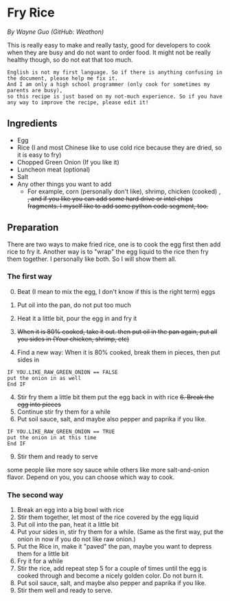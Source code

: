 # Fry Rice
*By Wayne Guo (GitHub: Weathon)*

This is really easy to make and really tasty, good for developers to cook when they are busy and do not want to order food. It might not be really healthy though, so do not eat that too much.

```
English is not my first language. So if there is anything confusing in the document, please help me fix it. 
And I am only a high school programmer (only cook for sometimes my parents are busy), 
so this recipe is just based on my not-much experience. So if you have any way to improve the recipe, please edit it! 
```

## Ingredients
- Egg
- Rice (I and most Chinese like to use cold rice because they are dried, so it is easy to fry)
- Chopped Green Onion (If you like it)
- Luncheon meat (optional)
- Salt
- Any other things you want to add
    - For example, corn (personally don't like), shrimp, chicken (cooked) , <del>, and if you like you can add some hard drive or intel chips fragments. I myself like to add some python code segment, too. </del>
## Preparation
There are two ways to make fried rice, one is to cook the egg first then add rice to fry it. Another way is to "wrap" the egg liquid to the rice then fry them together. I personally like both. So I will show them all.

### The first way

0. Beat (I mean to mix the egg, I don't know if this is the right term) eggs
1. Put oil into the pan, do not put too much
2. Heat it a little bit, pour the egg in and fry it 
 
3. <del> When it is 80% cooked, take it out. then put oil in the pan again, put all you sides in (Your chicken, shrimp, etc)</del>  

3. Find a new way: 
When it is 80% cooked, break them in pieces, then put sides in  


```
IF YOU.LIKE_RAW_GREEN_ONION == FALSE
put the onion in as well 
End IF 
``` 

4. Stir fry them a little bit them put the egg back in with rice
<del> 6. Break the egg into pieces </del>
5. Continue stir fry them for a while
6. Put soil sauce, salt, and maybe also pepper and paprika if you like.  

``` 
IF YOU.LIKE_RAW_GREEN_ONION == TRUE
put the onion in at this time  
End IF 
```  

9. Stir them and ready to serve

some people like more soy sauce while others like more salt-and-onion flavor. Depend on you, you can choose which way to cook.



### The second way

1. Break an egg into a big bowl with rice
2. Stir them together, let most of the rice covered by the egg liquid
3. Put oil into the pan, heat it a little bit
4. Put your sides in, stir fry them for a while. (Same as the first way, put the onion in now if you do not like raw onion.)
5. Put the Rice in, make it "paved" the pan, maybe you want to depress them for a little bit
6. Fry it for a while
7. Stir the rice, add repeat step 5 for a couple of times until the egg is cooked through and become a nicely golden color. Do not burn it.
8. Put soil sauce, salt, and maybe also pepper and paprika if you like. 
9. Stir them well and ready to serve.
